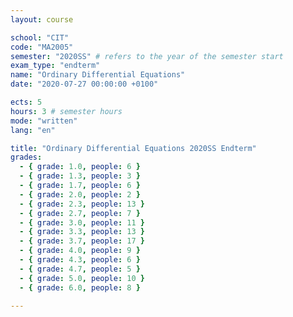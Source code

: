 ```yaml
---
layout: course

school: "CIT"
code: "MA2005"
semester: "2020SS" # refers to the year of the semester start
exam_type: "endterm"
name: "Ordinary Differential Equations"
date: "2020-07-27 00:00:00 +0100"

ects: 5
hours: 3 # semester hours
mode: "written"
lang: "en"

title: "Ordinary Differential Equations 2020SS Endterm"
grades:
  - { grade: 1.0, people: 6 }
  - { grade: 1.3, people: 3 }
  - { grade: 1.7, people: 6 }
  - { grade: 2.0, people: 2 }
  - { grade: 2.3, people: 13 }
  - { grade: 2.7, people: 7 }
  - { grade: 3.0, people: 11 }
  - { grade: 3.3, people: 13 }
  - { grade: 3.7, people: 17 }
  - { grade: 4.0, people: 9 }
  - { grade: 4.3, people: 6 }
  - { grade: 4.7, people: 5 }
  - { grade: 5.0, people: 10 }
  - { grade: 6.0, people: 8 }

---
```



